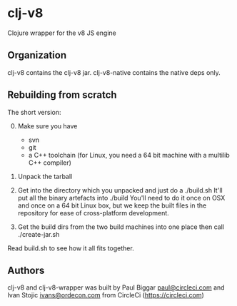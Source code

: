 clj-v8
======

Clojure wrapper for the v8 JS engine


Organization
-----------------

clj-v8 contains the clj-v8 jar. clj-v8-native contains the native deps only.


Rebuilding from scratch
---------------------------

The short version:

0. Make sure you have
   - svn
   - git
   - a C++ toolchain (for Linux, you need a 64 bit machine with
     a multilib C++ compiler)

1. Unpack the tarball

2. Get into the directory which you unpacked and just do a ./build.sh
   It'll put all the binary artefacts into ./build
   You'll need to do it once on OSX and once on a 64 bit Linux box, but we keep
   the built files in the repository for ease of cross-platform development.

3. Get the build dirs from the two build machines into one place
   then call ./create-jar.sh


Read build.sh to see how it all fits together.

Authors
--------

clj-v8 and clj-v8-wrapper was built by Paul Biggar <paul@circleci.com> and Ivan
Stojic <ivans@ordecon.com> from CircleCi (https://circleci.com)

